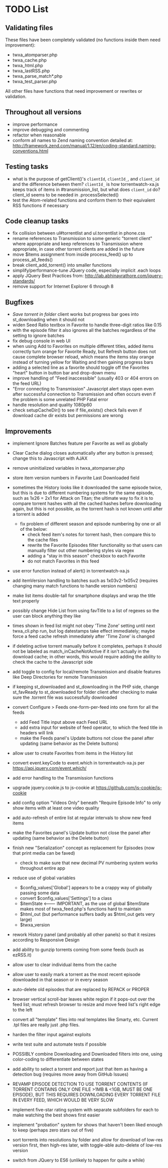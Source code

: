TODO List
===============

## Validating files

These files have been completely validated (no functions inside them need improvement):

- twxa_atomparser.php
- twxa_cache.php
- twxa_html.php
- twxa_lastRSS.php
- twxa_parse_match*.php
- twxa_test_parser.php

All other files have functions that need improvement or rewrites or validation.

## Throughout all versions

- improve performance
- improve debugging and commenting
- refactor when reasonable
- conform all names to Zend naming convention detailed at: http://framework.zend.com/manual/1.12/en/coding-standard.naming-conventions.html

## Testing tasks

- what is the purpose of getClient()'s `clientId`, `clientId_`, and `client_id` and the difference between them? `clientId_` is how torrentwatch-xa.js keeps track of items in #transmission_list, but what does `client_id` do? client_id seems to be needed in .processSelected()
- test the Atom-related functions and conform them to their equivalent RSS functions if necessary

## Code cleanup tasks

- fix collision between ul#torrentlist and ul.torrentlist in phone.css
- rename references to Transmission to some generic "torrent client" where appropriate and keep references to Transmission where appropriate, in case other torrent clients are added in the future
- move $items assignment from inside process_feed() up to process_all_feeds()
- break client_add_torrent() into smaller functions
- simplify/performance-tune JQuery code, especially implicit .each loops
- apply JQuery Best Practices from: http://lab.abhinayrathore.com/jquery-standards/
- remove support for Internet Explorer 6 through 8

## Bugfixes

- _Save torrent in folder_ client works but progress bar goes into st_downloading when it should not
- widen Seed Ratio textbox in Favorite to handle three-digit ratios like 0.15
- with the episode filter it also ignores all the batches regardless of the setting to ignore batches
- fix debug console in web UI
- when using Add to Favorites on multiple different titles, added items correctly turn orange for Favorite Ready, but Refresh button does not cause complete browser reload, which means the items stay orange instead of turning yellow for Waiting and then gaining progress bars
- adding a selected line as a favorite should toggle off the Favorites "heart" button in button bar and drop-down menu
- improve handling of "Feed inaccessible" (usually 403 or 404 errors on the feed URL)
- "Error connecting to Transmission" Javascript alert stays open even after successful connection to Transmission and often occurs even if the problem is some unrelated PHP Fatal error
- handle resolution and quality 1080p60
- check setupCacheDir() to see if file_exists() check fails even if download cache dir exists but permissions are wrong

## Improvements

- implement Ignore Batches feature per Favorite as well as globally
- Clear Cache dialog closes automatically after any button is pressed; change this to Javascript with AJAX
- remove uninitialized variables in twxa_atomparser.php
- store item version numbers in Favorite Last Downloaded field
- sometimes the History looks like it downloaded the same episode twice, but this is due to different numbering systems for the same episode, such as 1x26 = 2x1 for Attack on Titan; the ultimate way to fix it is to compare torrent hashes with all the cached hashes before downloading again, but this is not possible, as the torrent hash is not known until after a torrent is added
  - fix problem of different season and episode numbering by one or all of the below:
    - check feed item's notes for torrent hash, then compare this to the cache files
    - rewrite the Favorite Episodes filter functionality so that users can manually filter out other numbering styles via regex
    - adding a "stay in this season" checkbox to each Favorite
    - do not match Favorites in this feed

- use error function instead of alert() in torrentwatch-xa.js
- add itemVersion handling to batches such as 1x03v2-1x05v2 (requires changing many match functions to handle version numbers)
- make list items double-tall for smartphone displays and wrap the title text properly
- possibly change Hide List from using favTitle to a list of regexes so the user can block anything they like

- times shown in feed list might not obey 'Time Zone' setting until next twxa_cli.php run, but log datestamps take effect immediately; maybe force a feed cache refresh immediately after 'Time Zone' is changed 
- if deleting active torrent manually before it completes, perhaps it should not be labeled as match_inCacheNotActive if it isn't actually in the download cache; in other words, this would require adding the ability to check the cache to the Javascript side
- add toggle to config for local/remote Transmission and disable features like Deep Directories for remote Transmission
- if keeping st_downloaded and st_downloading in the PHP side, change st_favReady to st_downloaded for folder client after checking to make sure the .torrent file was successfully downloaded

- convert Configure > Feeds one-form-per-feed into one form for all the feeds
  - add Feed Title input above each Feed URL
  - add extra input for website of feed operator, to which the feed title in headers will link
  - make the Feeds panel's Update buttons not close the panel after updating (same behavior as the Delete buttons)

- allow user to create Favorites from items in the History list
- convert event.keyCode to event.which in torrentwatch-xa.js per https://api.jquery.com/event.which/
- add error handling to the Transmission functions
- upgrade jquery.cookie.js to js-cookie at https://github.com/js-cookie/js-cookie
- add config option "Videos Only" beneath "Require Episode Info" to only show items with at least one video quality
- add auto-refresh of entire list at regular intervals to show new feed items
- make the Favorites panel's Update button not close the panel after updating (same behavior as the Delete button)

- finish new "Serialization" concept as replacement for Episodes (now that print media can be faved)
  - check to make sure that new decimal PV numbering system works throughout entire app

- reduce use of global variables 
  - $config_values['Global'] appears to be a crappy way of globally passing some data
  - convert $config_values['Settings'] to a class
  - $itemState  <--- IMPORTANT, as the use of global $itemState makes most of twxa_feed.php's functions hard to maintain
  - $html_out (but performance suffers badly as $html_out gets very large)
  - $twxa_version

- rework History panel (and probably all other panels) so that it resizes according to Responsive Design
- add ability to gunzip torrents coming from some feeds (such as ezRSS.it)
- allow user to clear individual items from the cache
- allow user to easily mark a torrent as the most recent episode downloaded in that season or in every season
- auto-delete old episodes that are replaced by REPACK or PROPER
- browser vertical scroll-bar leaves white region if it pops-out over the feed list; must refresh browser to resize and move feed list's right edge to the left
- convert all "template" files into real templates like Smarty, etc. Current .tpl files are really just .php files.
- harden the filter input against exploits
- write test suite and automate tests if possible
- POSSIBLY combine Downloading and Downloaded filters into one, using color-coding to differentiate between states
- add ability to select a torrent and report just that item as having a detection bug (requires move away from GitHub Issues)
- REVAMP EPISODE DETECTION TO USE TORRENT CONTENTS (IF TORRENT CONTAINS ONLY ONE FILE >1MB & <1GB, MUST BE ONE EPISODE), BUT THIS REQUIRES DOWNLOADING EVERY TORRENT FILE IN EVERY FEED, WHICH WOULD BE VERY SLOW
- implement five-star rating system with separate subfolders for each to make watching the best shows first easier
- implement "probation" system for shows that haven't been liked enough to keep (perhaps zero stars out of five)
- sort torrents into resolutions by folder and allow for download of low-res version first, then high-res later, with toggle-able auto-delete of low-res version
- switch from JQuery to ES6 (unlikely to happen for quite a while)
